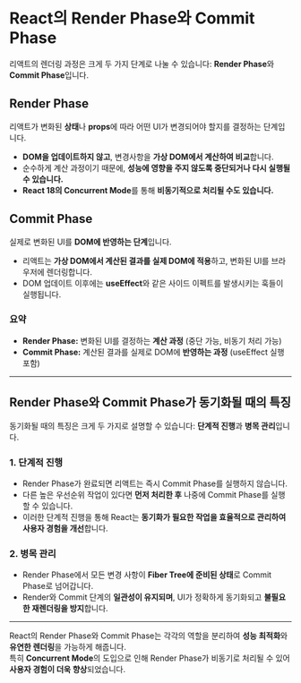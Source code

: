 # React의 Render Phase와 Commit Phase

리액트의 렌더링 과정은 크게 두 가지 단계로 나눌 수 있습니다: **Render Phase**와 **Commit Phase**입니다.

## Render Phase
리액트가 변화된 **상태**나 **props**에 따라 어떤 UI가 변경되어야 할지를 결정하는 단계입니다.  
- **DOM을 업데이트하지 않고**, 변경사항을 **가상 DOM에서 계산하여 비교**합니다.  
- 순수하게 계산 과정이기 때문에, **성능에 영향을 주지 않도록 중단되거나 다시 실행될 수 있습니다.**  
- **React 18의 Concurrent Mode**를 통해 **비동기적으로 처리될 수도 있습니다.**  

## Commit Phase
실제로 변화된 UI를 **DOM에 반영하는 단계**입니다.  
- 리액트는 **가상 DOM에서 계산된 결과를 실제 DOM에 적용**하고, 변화된 UI를 브라우저에 렌더링합니다.  
- DOM 업데이트 이후에는 **useEffect**와 같은 사이드 이펙트를 발생시키는 훅들이 실행됩니다.  

### 요약
- **Render Phase:** 변화된 UI를 결정하는 **계산 과정** (중단 가능, 비동기 처리 가능)  
- **Commit Phase:** 계산된 결과를 실제로 DOM에 **반영하는 과정** (useEffect 실행 포함)  

---

## Render Phase와 Commit Phase가 동기화될 때의 특징

동기화될 때의 특징은 크게 두 가지로 설명할 수 있습니다: **단계적 진행**과 **병목 관리**입니다.

### 1. 단계적 진행
- Render Phase가 완료되면 리액트는 즉시 Commit Phase를 실행하지 않습니다.  
- 다른 높은 우선순위 작업이 있다면 **먼저 처리한 후** 나중에 Commit Phase를 실행할 수 있습니다.  
- 이러한 단계적 진행을 통해 React는 **동기화가 필요한 작업을 효율적으로 관리하여 사용자 경험을 개선**합니다.  

### 2. 병목 관리
- Render Phase에서 모든 변경 사항이 **Fiber Tree에 준비된 상태**로 Commit Phase로 넘어갑니다.  
- Render와 Commit 단계의 **일관성이 유지되며**, UI가 정확하게 동기화되고 **불필요한 재렌더링을 방지**합니다.  

---

React의 Render Phase와 Commit Phase는 각각의 역할을 분리하여 **성능 최적화**와 **유연한 렌더링**을 가능하게 해줍니다.  
특히 **Concurrent Mode**의 도입으로 인해 Render Phase가 비동기로 처리될 수 있어 **사용자 경험이 더욱 향상**되었습니다.
